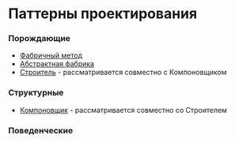 # Паттерны проектирования

### Порождающие

- [Фабричный метод](src/DesignPatterns/FactoryMethod)
- [Абстрактная фабрика](src/DesignPatterns/AbstractFactory)
- [Строитель](src/DesignPatterns/Builder) - рассматривается совместно с Компоновщиком

### Структурные

- [Компоновщик](src/DesignPatterns/Builder) - рассматривается совместно со Строителем

### Поведенческие
